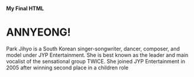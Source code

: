 <!DOCTYPE html>
<html> 
  <head>
    <h4> My Final HTML </h4>  
    <h1>ANNYEONG!</h1>
  </head>
<body>
  <p> Park Jihyo is a South Korean singer-songwriter, dancer, composer, and model under JYP Entertainment. She is best known as the leader and main vocalist of the sensational group TWICE.
  She joined JYP Entertainment in 2005 after winning second place in a children role  </p>
</body>
</html>
